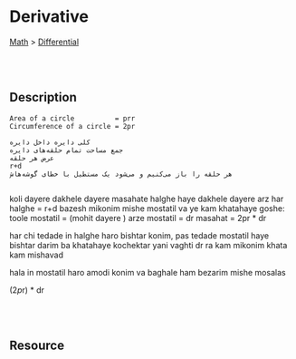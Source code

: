 <!--------------------------------------------------------------------------------- Derivative -->
# Derivative
[Math] > [Differential]



<!--------------------------------------------------------------------------------- Description -->
<br><br>

## Description
```
Area of ​​a circle          = prr
Circumference of a circle = 2pr
```
```
کلی دایره داخل دایره
جمع مساحت تمام حلقه‌های دایره
عرض هر حلقه
r+d
هر حلقه را باز می‌کنیم و می‌شود یک مستطیل با خطای گوشه‌هاش


```

koli dayere dakhele dayere
masahate halghe haye dakhele dayere 
arz har halghe = r+d
bazesh mikonim mishe mostatil va ye kam khatahaye goshe:
    toole mostatil = (mohit dayere )
    arze mostatil = dr
    masahat = 2pr * dr

har chi tedade in halghe haro bishtar konim, pas tedade mostatil haye bishtar darim ba khatahaye kochektar
yani vaghti dr ra kam mikonim khata kam mishavad

hala in mostatil haro amodi konim va baghale ham bezarim mishe mosalas


(2*p*r) * dr  


<!--------------------------------------------------------------------------------- Resource -->
<br><br>

## Resource
```
```



<!--------------------------------------------------------------------------------- Link -->
[Math]: https://github.com/kashanimorteza/math_document/blob/main/README.md
[Differential]: https://github.com/kashanimorteza/math_document/blob/main/differential.md

